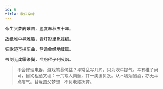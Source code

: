 ```yaml
---
id: 6
title: 秋日杂咏
---
```

今生父梦我难圆，虚度春秋五十年。

故纸堆中寻雅趣，青灯影里觅残编。

狂歌楚市拦车曲，静诵金经地藏篇。

书剑无成霜染鬓，唯期稚子列凌烟。

> 不会修理电器，游戏笔墨何益？平常乱写几句，只为吹牛提气。幸有稚子尚可，自幼粗通文理：十六考入南航，廿一美国负笈。从不嗜烟酗酒，亦无半点痞气。替我圆父梦想，不负老娘抚育。

